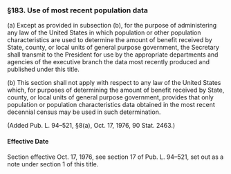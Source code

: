 ### §183. Use of most recent population data ###

(a) Except as provided in subsection (b), for the purpose of administering any law of the United States in which population or other population characteristics are used to determine the amount of benefit received by State, county, or local units of general purpose government, the Secretary shall transmit to the President for use by the appropriate departments and agencies of the executive branch the data most recently produced and published under this title.

(b) This section shall not apply with respect to any law of the United States which, for purposes of determining the amount of benefit received by State, county, or local units of general purpose government, provides that only population or population characteristics data obtained in the most recent decennial census may be used in such determination.

(Added Pub. L. 94–521, §8(a), Oct. 17, 1976, 90 Stat. 2463.)

#### Effective Date ####

Section effective Oct. 17, 1976, see section 17 of Pub. L. 94–521, set out as a note under section 1 of this title.